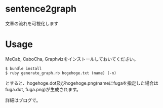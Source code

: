 # sentence2graph
文章の流れを可視化します

# Usage
MeCab, CaboCha, Graphvizをインストールしておいてください。
```
$ bundle install
$ ruby generate_graph.rb hogehoge.txt (name) (-n)
``` 
とすると、hogehoge.dot及びhogehoge.png(nameにfugaを指定した場合はfuga.dot, fuga.png)が生成されます。

詳細はブログで。
